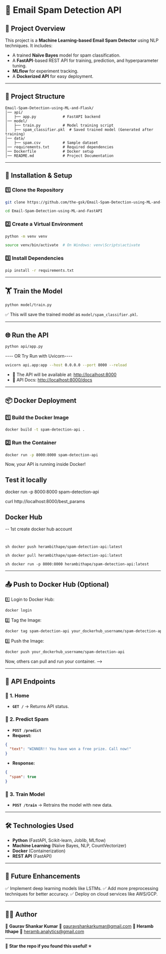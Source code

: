 # 📧 Email Spam Detection API

## 📌 Project Overview
This project is a **Machine Learning-based Email Spam Detector** using NLP techniques. It includes:
- A trained **Naïve Bayes** model for spam classification.
- A **FastAPI**-based REST API for training, prediction, and hyperparameter tuning.
- **MLflow** for experiment tracking.
- A **Dockerized API** for easy deployment.

---

## 📂 Project Structure
```
Email-Spam-Detection-using-ML-and-Flask/
│── api/
│   ├── app.py            # FastAPI backend
│── model/
│   ├── train.py          # Model training script
│   ├── spam_classifier.pkl  # Saved trained model (Generated after training)
│── data/
│   ├── spam.csv          # Sample dataset
│── requirements.txt      # Required dependencies
│── Dockerfile            # Docker setup
│── README.md             # Project Documentation
```

---

## 🚀 Installation & Setup
### 1️⃣ Clone the Repository
```sh
git clone https://github.com/the-gsk/Email-Spam-Detection-using-ML-and-FastAPI.git
```
```sh
cd Email-Spam-Detection-using-ML-and-FastAPI
```

### 2️⃣ Create a Virtual Environment
```sh
python -m venv venv
```
```sh
source venv/bin/activate  # On Windows: venv\Scripts\activate
```

### 3️⃣ Install Dependencies
```sh
pip install -r requirements.txt
```

---

## 🏋️ Train the Model
```sh
python model/train.py
```
✅ This will save the trained model as `model/spam_classifier.pkl`.

---

## 🌐 Run the API
```sh
python api/app.py
```
---- OR Try Run with Uvicorn----
```sh
uvicorn api.app:app --host 0.0.0.0 --port 8000 --reload
```
- 🔹 The API will be available at: [http://localhost:8000](http://localhost:8000)
- 🔹 API Docs: [http://localhost:8000/docs](http://localhost:8000/docs)

---

## 📦 Docker Deployment
### 1️⃣ Build the Docker Image
```sh
docker build -t spam-detection-api .
```
### 2️⃣ Run the Container
```sh
docker run -p 8000:8000 spam-detection-api
```
Now, your API is running inside Docker!

## Test it locally

docker run -p 8000:8000 spam-detection-api

curl http://localhost:8000/best_params

## Docker Hub

-- 1st create docker hub account
```sh  docker login
```

```sh docker tag spam-detection-api herambithape/spam-detection-api:latest 
```

```sh docker push herambithape/spam-detection-api:latest   ```

```sh docker pull herambithape/spam-detection-api:latest ```

```sh docker run -p 8000:8000 herambithape/spam-detection-api:latest      ```





---

## 📤 Push to Docker Hub (Optional)
1️⃣ Login to Docker Hub:
```sh
docker login
```
2️⃣ Tag the Image:
```sh
docker tag spam-detection-api your_dockerhub_username/spam-detection-api
```
3️⃣ Push the Image:
```sh
docker push your_dockerhub_username/spam-detection-api
```
Now, others can pull and run your container. -->

---

## 📲 API Endpoints
### 🔹 **1. Home**
- **`GET /`** → Returns API status.

### 🔹 **2. Predict Spam**
- **`POST /predict`**
- **Request:**
```json
{
  "text": "WINNER!! You have won a free prize. Call now!"
}
```
- **Response:**
```json
{
  "spam": true
}
```

### 🔹 **3. Train Model**
- **`POST /train`** → Retrains the model with new data.

---

## 🛠 Technologies Used
- **Python** (FastAPI, Scikit-learn, Joblib, MLflow)
- **Machine Learning** (Naïve Bayes, NLP, CountVectorizer)
- **Docker** (Containerization)
- **REST API** (FastAPI)

---

## 📌 Future Enhancements
✅ Implement deep learning models like LSTMs.
✅ Add more preprocessing techniques for better accuracy.
✅ Deploy on cloud services like AWS/GCP.

---

## 👨‍💻 Author
🔹 **Gaurav Shankar Kumar**
📧 gauravshankarkumar@gmail.com 
🔹 **Heramb Ithape**
📧 heramb.analytics@gmail.com 

  

---

🎯 **Star the repo if you found this useful! ⭐**

